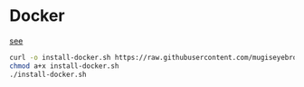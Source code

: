 # Docker

[see](https://docs.docker.com/engine/install/ubuntu/)

```bash
curl -o install-docker.sh https://raw.githubusercontent.com/mugiseyebrows/install/main/docker.sh
chmod a+x install-docker.sh
./install-docker.sh
```